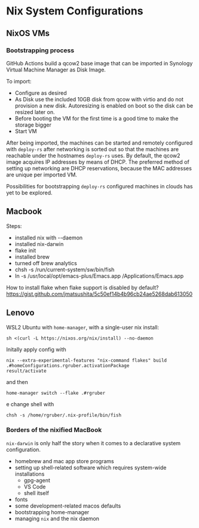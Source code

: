 # Nix System Configurations

## NixOS VMs

### Bootstrapping process

GitHub Actions build a qcow2 base image that can be imported in Synology
Virtual Machine Manager as Disk Image.

To import:
- Configure as desired
- As Disk use the included 10GB disk from qcow with virtio and do not provision a new disk. Autoresizing is enabled
  on boot so the disk can be resized later on.
- Before booting the VM for the first time is a good time to make the storage
  bigger
- Start VM

After being imported, the machines can be started and remotely
configured with `deploy-rs` after networking is sorted out so that
the machines are reachable under the hostnames `deploy-rs` uses.
By default, the qcow2 image acquires IP addresses by means of DHCP.
The preferred method of setting up networking are DHCP reservations, because
the MAC addresses are unique per imported VM.

Possibilities for bootstrapping `deploy-rs` configured machines in clouds
has yet to be explored.


## Macbook

Steps:
- installed nix with --daemon
- installed nix-darwin
- flake init
- installed brew
- turned off brew analytics
- chsh -s /run/current-system/sw/bin/fish
- ln -s /usr/local/opt/emacs-plus/Emacs.app /Applications/Emacs.app

How to install flake when flake support is disabled by default?
https://gist.github.com/jmatsushita/5c50ef14b4b96cb24ae5268dab613050

## Lenovo

WSL2 Ubuntu with `home-manager`, with a single-user nix install:

```
sh <(curl -L https://nixos.org/nix/install) --no-daemon
```

Initally apply config with

```
nix --extra-experimental-features "nix-command flakes" build .#homeConfigurations.rgruber.activationPackage
result/activate
```

and then

```
home-manager switch --flake .#rgruber
```
e
change shell with

```
chsh -s /home/rgruber/.nix-profile/bin/fish
```

### Borders of the nixified MacBook

`nix-darwin` is only half the story when it comes to a declarative system
configuration.

- homebrew and mac app store programs
- setting up shell-related software which requires system-wide installations
  - gpg-agent
  - VS Code
  - shell itself
- fonts
- some development-related macos defaults
- bootstrapping home-manager
- managing `nix` and the nix daemon
